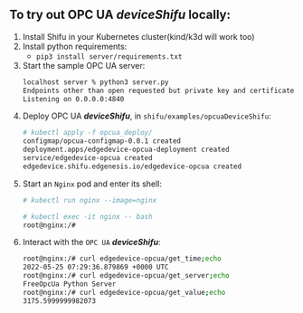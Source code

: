 ## To try out OPC UA ***deviceShifu*** locally:
1. Install Shifu in your Kubernetes cluster(kind/k3d will work too)
2. Install python requirements:
    - `pip3 install server/requirements.txt`
3. Start the sample OPC UA server:
    ```bash
    localhost server % python3 server.py 
    Endpoints other than open requested but private key and certificate are not set.
    Listening on 0.0.0.0:4840
    ```
4. Deploy OPC UA ***deviceShifu***, in `shifu/examples/opcuaDeviceShifu`:
    ```bash
    # kubectl apply -f opcua_deploy/
    configmap/opcua-configmap-0.0.1 created
    deployment.apps/edgedevice-opcua-deployment created
    service/edgedevice-opcua created
    edgedevice.shifu.edgenesis.io/edgedevice-opcua created
    ```
5. Start an `Nginx` pod and enter its shell:
    ```bash
    # kubectl run nginx --image=nginx
    ```
    ```bash
    # kubectl exec -it nginx -- bash
    root@nginx:/#
    ```
6. Interact with the `OPC UA` ***deviceShifu***:
    ```bash
    root@nginx:/# curl edgedevice-opcua/get_time;echo
    2022-05-25 07:29:36.879869 +0000 UTC
    root@nginx:/# curl edgedevice-opcua/get_server;echo
    FreeOpcUa Python Server
    root@nginx:/# curl edgedevice-opcua/get_value;echo
    3175.5999999982073
    ```
